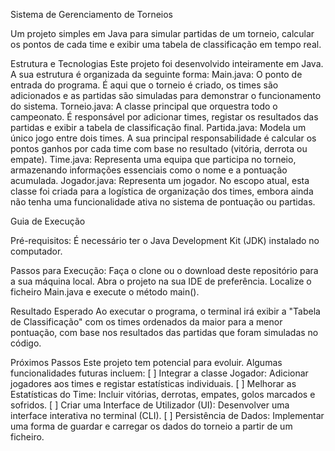 Sistema de Gerenciamento de Torneios

Um projeto simples em Java para simular partidas de um torneio, calcular os pontos de cada time e exibir uma tabela de classificação em tempo real.

Estrutura e Tecnologias
Este projeto foi desenvolvido inteiramente em Java. A sua estrutura é organizada da seguinte forma:
Main.java: O ponto de entrada do programa. É aqui que o torneio é criado, os times são adicionados e as partidas são simuladas para demonstrar o funcionamento do sistema.
Torneio.java: A classe principal que orquestra todo o campeonato. É responsável por adicionar times, registar os resultados das partidas e exibir a tabela de classificação final.
Partida.java: Modela um único jogo entre dois times. A sua principal responsabilidade é calcular os pontos ganhos por cada time com base no resultado (vitória, derrota ou empate).
Time.java: Representa uma equipa que participa no torneio, armazenando informações essenciais como o nome e a pontuação acumulada.
Jogador.java: Representa um jogador. No escopo atual, esta classe foi criada para a logística de organização dos times, embora ainda não tenha uma funcionalidade ativa no sistema de pontuação ou partidas.

Guia de Execução

Pré-requisitos:
É necessário ter o Java Development Kit (JDK) instalado no computador.

Passos para Execução:
Faça o clone ou o download deste repositório para a sua máquina local.
Abra o projeto na sua IDE de preferência.
Localize o ficheiro Main.java e execute o método main().

Resultado Esperado
Ao executar o programa, o terminal irá exibir a "Tabela de Classificação" com os times ordenados da maior para a menor pontuação, com base nos resultados das partidas que foram simuladas no código.

Próximos Passos
Este projeto tem potencial para evoluir. Algumas funcionalidades futuras incluem:
[ ] Integrar a classe Jogador: Adicionar jogadores aos times e registar estatísticas individuais.
[ ] Melhorar as Estatísticas do Time: Incluir vitórias, derrotas, empates, golos marcados e sofridos.
[ ] Criar uma Interface de Utilizador (UI): Desenvolver uma interface interativa no terminal (CLI).
[ ] Persistência de Dados: Implementar uma forma de guardar e carregar os dados do torneio a partir de um ficheiro.

